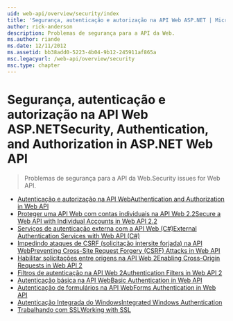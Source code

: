 ```yaml
---
uid: web-api/overview/security/index
title: 'Segurança, autenticação e autorização na API Web ASP.NET | Microsoft Docs'
author: rick-anderson
description: Problemas de segurança para a API da Web.
ms.author: riande
ms.date: 12/11/2012
ms.assetid: bb38add0-5223-4b04-9b12-245911af865a
msc.legacyurl: /web-api/overview/security
msc.type: chapter
---
```

<a name="security-authentication-and-authorization-in-aspnet-web-api"></a><span data-ttu-id="9c84e-103">Segurança, autenticação e autorização na API Web ASP.NET</span><span class="sxs-lookup"><span data-stu-id="9c84e-103">Security, Authentication, and Authorization in ASP.NET Web API</span></span>
====================
> <span data-ttu-id="9c84e-104">Problemas de segurança para a API da Web.</span><span class="sxs-lookup"><span data-stu-id="9c84e-104">Security issues for Web API.</span></span>


- [<span data-ttu-id="9c84e-105">Autenticação e autorização na API Web</span><span class="sxs-lookup"><span data-stu-id="9c84e-105">Authentication and Authorization in Web API</span></span>](authentication-and-authorization-in-aspnet-web-api.md)
- [<span data-ttu-id="9c84e-106">Proteger uma API Web com contas individuais na API Web 2.2</span><span class="sxs-lookup"><span data-stu-id="9c84e-106">Secure a Web API with Individual Accounts in Web API 2.2</span></span>](individual-accounts-in-web-api.md)
- [<span data-ttu-id="9c84e-107">Serviços de autenticação externa com a API Web (C#)</span><span class="sxs-lookup"><span data-stu-id="9c84e-107">External Authentication Services with Web API (C#)</span></span>](external-authentication-services.md)
- [<span data-ttu-id="9c84e-108">Impedindo ataques de CSRF (solicitação intersite forjada) na API Web</span><span class="sxs-lookup"><span data-stu-id="9c84e-108">Preventing Cross-Site Request Forgery (CSRF) Attacks in Web API</span></span>](preventing-cross-site-request-forgery-csrf-attacks.md)
- [<span data-ttu-id="9c84e-109">Habilitar solicitações entre origens na API Web 2</span><span class="sxs-lookup"><span data-stu-id="9c84e-109">Enabling Cross-Origin Requests in Web API 2</span></span>](enabling-cross-origin-requests-in-web-api.md)
- [<span data-ttu-id="9c84e-110">Filtros de autenticação na API Web 2</span><span class="sxs-lookup"><span data-stu-id="9c84e-110">Authentication Filters in Web API 2</span></span>](authentication-filters.md)
- [<span data-ttu-id="9c84e-111">Autenticação básica na API Web</span><span class="sxs-lookup"><span data-stu-id="9c84e-111">Basic Authentication in Web API</span></span>](basic-authentication.md)
- [<span data-ttu-id="9c84e-112">Autenticação de formulários na API Web</span><span class="sxs-lookup"><span data-stu-id="9c84e-112">Forms Authentication in Web API</span></span>](forms-authentication.md)
- [<span data-ttu-id="9c84e-113">Autenticação Integrada do Windows</span><span class="sxs-lookup"><span data-stu-id="9c84e-113">Integrated Windows Authentication</span></span>](integrated-windows-authentication.md)
- [<span data-ttu-id="9c84e-114">Trabalhando com SSL</span><span class="sxs-lookup"><span data-stu-id="9c84e-114">Working with SSL</span></span>](working-with-ssl-in-web-api.md)
